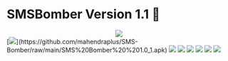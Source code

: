 # SMSBomber Version 1.1 :rocket:
<div style="text-align:center"><img src="icon.png" /></div>
[<img src="D.png"/>](https://github.com/mahendraplus/SMS-Bomber/raw/main/SMS%20Bomber%20%201.0_1.apk)

<img src="SMSBomber(1).png"/>
<img src="smsbomber(2).png"/>
<img src="SMSBomber(3).png"/>
<img src="SMSBomber(4).png"/>
<img src="SMSBomber(5).png"/>
<img src="SMSBomber(6).png"/>


